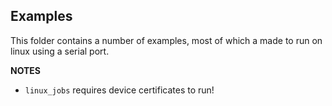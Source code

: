 ## Examples

This folder contains a number of examples, most of which a made to run on linux using a serial port.

**NOTES**
- `linux_jobs` requires device certificates to run!
